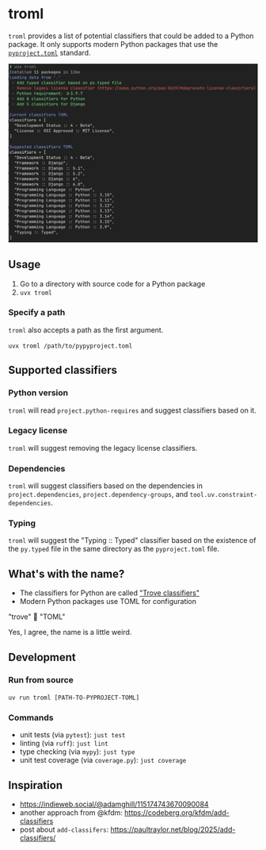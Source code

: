 # troml

`troml` provides a list of potential classifiers that could be added to a Python package. It only supports modern Python packages that use the [`pyproject.toml`](https://packaging.python.org/en/latest/guides/writing-pyproject-toml/) standard.

![Screenshot of troml in action](https://github.com/adamghill/troml/blob/main/troml.png?raw=true)

## Usage

1. Go to a directory with source code for a Python package
2. `uvx troml`

### Specify a path

`troml` also accepts a path as the first argument.

`uvx troml /path/to/pypyproject.toml`

## Supported classifiers

### Python version

`troml` will read `project.python-requires` and suggest classifiers based on it.

### Legacy license

`troml` will suggest removing the legacy license classifiers.

### Dependencies

`troml` will suggest classifiers based on the dependencies in `project.dependencies`, `project.dependency-groups`, and `tool.uv.constraint-dependencies`.

### Typing

`troml` will suggest the "Typing :: Typed" classifier based on the existence of the `py.typed` file in the same directory as the `pyproject.toml` file.

## What's with the name?

- The classifiers for Python are called ["Trove classifiers"](https://pypi.org/classifiers/)
- Modern Python packages use TOML for configuration

"trove" 🤝 "TOML"

Yes, I agree, the name is a little weird.

## Development

### Run from source

`uv run troml [PATH-TO-PYPROJECT-TOML]`

### Commands

- unit tests (via `pytest`): `just test`
- linting (via `ruff`): `just lint`
- type checking (via `mypy`): `just type`
- unit test coverage (via `coverage.py`): `just coverage`

## Inspiration

- https://indieweb.social/@adamghill/115174743670090084
- another approach from @kfdm: https://codeberg.org/kfdm/add-classifiers
- post about `add-classifers`: https://paultraylor.net/blog/2025/add-classifiers/
